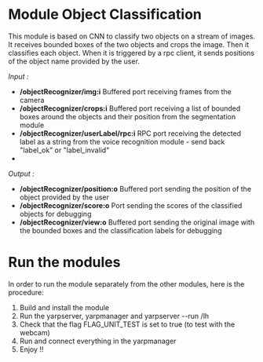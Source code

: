 # Module Object Classification

This module is based on CNN to classify two objects on a stream of images. It receives bounded boxes of the two objects and crops the image. Then it classifies each object. When it is triggered by a rpc client, it sends positions of the object name provided by the user. 


*Input :*

<ul>
    <li><b>/objectRecognizer/img:i</b> Buffered port receiving frames from the camera</li>
  <li><b>/objectRecognizer/crops:i</b> Buffered port receiving a list of bounded boxes around the objects and their position from the segmentation module</li>
  <li><b>/objectRecognizer/userLabel/rpc:i</b> RPC port receiving the detected label as a string from the voice recognition module - send back "label_ok" or "label_invalid"</li>
  <li></li>
</ul> 

*Output :*

<ul>
  <li><b>/objectRecognizer/position:o</b> Buffered port sending the position of the object provided by the user</li>
  <li><b>/objectRecognizer/score:o</b> Port sending the scores of the classified objects for debugging</li>
  <li><b>/objectRecognizer/view:o</b> Buffered port sending the original image with the bounded boxes and the classification labels for debugging</li>
</ul> 

# Run the modules

In order to run the module separately from the other modules, here is the procedure:

<ol>
    <li>Build and install the module</li>
    <li>Run the yarpserver, yarpmanager and yarpserver --run /lh</li>
    <li>Check that the flag FLAG_UNIT_TEST is set to true (to test with the webcam)</li>
    <li>Run and connect everything in the yarpmanager</b></li>
    <li>Enjoy !! </li>
</ol>
